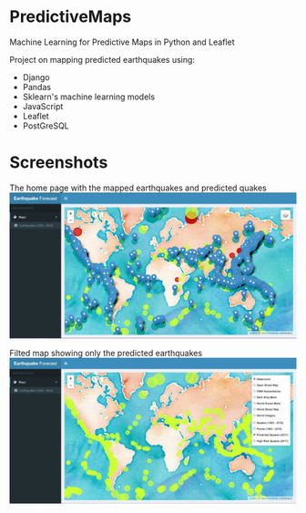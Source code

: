 # PredictiveMaps
Machine Learning for Predictive Maps in Python and Leaflet

Project on mapping predicted earthquakes using:
* Django
* Pandas
* Sklearn's machine learning models
* JavaScript
* Leaflet
* PostGreSQL

# Screenshots
The home page with the mapped earthquakes and predicted quakes
![MainMap](https://github.com/DrewOrtego/PredictiveMaps/blob/master/Images/MainMap.PNG)

Filted map showing only the predicted earthquakes
![PredictedQuakes](https://github.com/DrewOrtego/PredictiveMaps/blob/master/Images/PredictedQuakes.PNG)